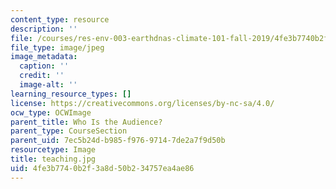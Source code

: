 ```yaml
---
content_type: resource
description: ''
file: /courses/res-env-003-earthdnas-climate-101-fall-2019/4fe3b7740b2f3a8d50b234757ea4ae86_teaching.jpg
file_type: image/jpeg
image_metadata:
  caption: ''
  credit: ''
  image-alt: ''
learning_resource_types: []
license: https://creativecommons.org/licenses/by-nc-sa/4.0/
ocw_type: OCWImage
parent_title: Who Is the Audience?
parent_type: CourseSection
parent_uid: 7ec5b24d-b985-f976-9714-7de2a7f9d50b
resourcetype: Image
title: teaching.jpg
uid: 4fe3b774-0b2f-3a8d-50b2-34757ea4ae86
---
```

